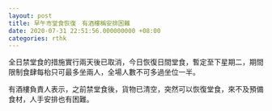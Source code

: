 ```yaml
---
layout: post
title: 早午市堂食恢復　有酒樓稱安排困難
date: 2020-07-31 22:51:56.000000000 +08:00
categories: rthk
---
```


全日禁堂食的措施實行兩天後已取消，今日恢復日間堂食，暫定至下星期二，期間限制食肆每枱只可最多坐兩人，全場人數不可多過坐位一半。

有酒樓負責人表示，之前禁堂食後，貨物已清空，突然可以恢復堂食，來不及預備食材，人手安排也有困難。
